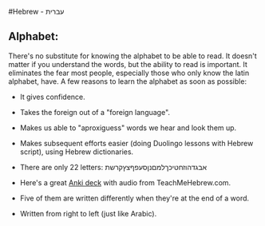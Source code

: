 #Hebrew - עברית

## Alphabet:

There's no substitute for knowing the alphabet to be able to read. It doesn't matter if you understand the words, but the ability to read is important. It eliminates the fear most people, especially those who only know the latin alphabet, have. A few reasons to learn the alphabet as soon as possible:

* It gives confidence. 
* Takes the foreign out of a "foreign language". 
* Makes us able to "aproxiguess" words we hear and look them up.
* Makes subsequent efforts easier (doing Duolingo lessons with Hebrew script), using Hebrew dictionaries.

* There are only 22 letters: אבגדהוזחטיכךלמםנןסעפףצץקרשת
* Here's a great [Anki deck](https://ankiweb.net/shared/info/504358078) with audio from TeachMeHebrew.com.
* Five of them are written differently when they're at the end of a word.
* Written from right to left (just like Arabic).

